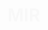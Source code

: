 <h1>
  <span style="display: inline-block; opacity: 0; animation: fadeIn 2s forwards;">MIR</span>
  <span style="display: inline-block; opacity: 0; animation: fadeIn 2s 2s forwards;">SUHAIB</span>
</h1>
<style>
  @keyframes fadeIn {
    0% { opacity: 0; }
    100% { opacity: 1; }
  }
</style>
